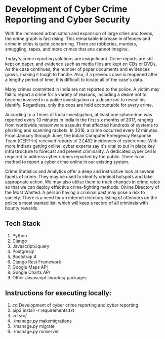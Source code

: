 <h1><b>Development of Cyber Crime Reporting and Cyber Security</b></h1>

With the increased urbanisation and expansion of large cities and towns, the crime graph is fast rising. This remarkable increase in offences and crime in cities is quite concerning. There are robberies, murders, smuggling, rapes, and more crimes that one cannot imagine.

Today's crime reporting solutions are insignificant. Crime reports are still kept on paper, and evidence such as media files are kept on CDs or DVDs. As the case continues, the number of paper documents and evidences grows, making it tough to handle. Also, if a previous case is reopened after a lengthy period of time, it is difficult to locate all of the case's data.

Many crimes committed in India are not reported to the police. A victim may fail to report a crime for a variety of reasons, including a desire not to become involved in a police investigation or a desire not to reveal his identify. Regardless, only the cops are held accountable for every crime.

According to a Times of India investigation, at least one cybercrime was reported every 10 minutes in India in the first six months of 2017, ranging from worldwide ransomware assaults that affected hundreds of systems to phishing and scanning rackets. In 2016, a crime occurred every 12 minutes.
From January through June, the Indian Computer Emergency Response Team (CERT-In) received reports of 27,482 incidences of cybercrime.
With more Indians getting online, cyber experts say it's vital to put in place key infrastructure to forecast and prevent criminality. A dedicated cyber cell is required to address cyber crimes reported by the public. There is no method to report a cyber crime online in our existing system.

Crime Statistics and Analytics offer a deep and instructive look at several facets of crime. They may be used to identify criminal hotspots and take appropriate action. We may also utilise them to track changes in crime rates so that we can deploy effective crime-fighting methods.
Online Directory of the Most Wanted:
A person having a criminal past may pose a risk to society. There is a need for an internet directory listing of offenders on the police's most wanted list, which will keep a record of all criminals with bounty rewards.

<b><h2>Tech Stack</h2></b>
1. Python<br>
2. Django<br>
3. Javascript/Jquery<br>
4. Postgresql<br>
5. Bootstrap 4<br>
6. Django Rest Framework<br>
7. Google Maps API<br>
8. Google Charts API <br>
9. Other Javascript libraries/ packages<br>


<b><h2>Instructions for executing locally:</h2></b>
1. cd Development of cyber crime reporting and cyber reporting<br>
2. pip3 install -r requirements.txt<br>
3. cd src/<br>
4. ./manage.py makemigrations<br>
5. ./manage.py migrate<br>
6. ./manage.py runserver<br>

